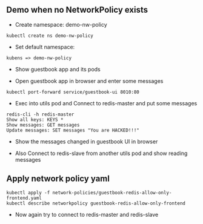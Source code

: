 ## Demo when no NetworkPolicy exists
- Create namespace: demo-nw-policy
```
kubectl create ns demo-nw-policy
```

- Set default namespace: 
```
kubens => demo-nw-policy
```

- Show guestbook app and its pods

- Open guestbook app in browser and enter some messages
```
kubectl port-forward service/guestbook-ui 8010:80
```

- Exec into utils pod and Connect to redis-master and put some messages
```
redis-cli -h redis-master
Show all keys: KEYS *
Show messages: GET messages
Update messages: SET messages "You are HACKED!!!"
```
- Show the messages changed in guestbook UI in browser

- Also Connect to redis-slave from another utils pod and show reading messages

## Apply network policy yaml
```
kubectl apply -f network-policies/guestbook-redis-allow-only-frontend.yaml
kubectl describe networkpolicy guestbook-redis-allow-only-frontend
```

- Now again try to connect to redis-master and redis-slave